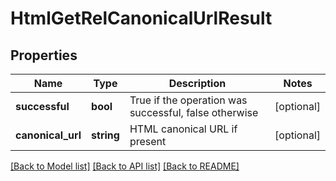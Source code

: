 # HtmlGetRelCanonicalUrlResult

## Properties
Name | Type | Description | Notes
------------ | ------------- | ------------- | -------------
**successful** | **bool** | True if the operation was successful, false otherwise | [optional] 
**canonical_url** | **string** | HTML canonical URL if present | [optional] 

[[Back to Model list]](../README.md#documentation-for-models) [[Back to API list]](../README.md#documentation-for-api-endpoints) [[Back to README]](../README.md)


